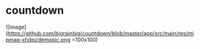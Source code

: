 # countdown
![image](https://github.com/bigrainbig/countdown/blob/master/app/src/main/res/mipmap-xhdpi/demopic.png =100x100)
